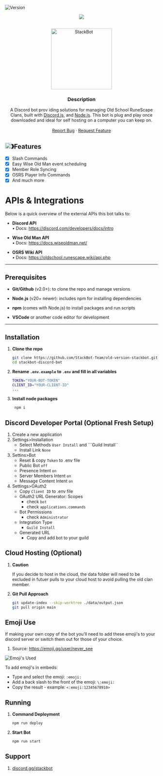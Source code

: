 ![Version](https://img.shields.io/badge/version-v3.0.0-blue)

<center><img src="https://capsule-render.vercel.app/api?type=waving&color=gradient&height=200&section=header&text=StackBot&fontSize=80&fontAlignY=35&animation=twinkling&fontColor=gradient" /></center>

<!-- PROJECT LOGO -->
<br />
<p align="center">
  <a href="http://discord.gg/stackbot">
    <img src="https://i.imgur.com/ngVdVdA.png" alt="StackBot" width="200" height="200">
  </a>

  <h3 align="center">Description</h3>

  <p align="center">
    A Discord bot prov iding solutions for managing Old School RuneScape Clans, built with <a href="https://discord.js.org">Discord.js</a>, and <a href="https://nodejs.org/en">Node.js</a>. This bot is plug and play once downloaded and ideal for self hosting on a computer you can keep on. 
    <br />
    <br />
    <a href="https://github.com/StackBot-Team/old-version-stackbot/issues">Report Bug</a>
    ·
    <a href="https://github.com/StackBot-Team/old-version-stackbot/issues">Request Feature</a>
  </p>
</p>

## <img src="https://cdn.discordapp.com/emojis/852881450667081728.gif" width="20px" height="20px">》Features
- [x] Slash Commands 
- [x] Easy Wise Old Man event scheduling
- [x] Member Role Syncing
- [x] OSRS Player Info Commands
- [x] And much more

# APIs & Integrations

Below is a quick overview of the external APIs this bot talks to:

- **Discord API**   
  • Docs: https://discord.com/developers/docs/intro

- **Wise Old Man API**      
  • Docs: https://docs.wiseoldman.net/

- **OSRS Wiki API**   
  • Docs: https://oldschool.runescape.wiki/api.php

--- 

## Prerequisites

- **Git/Github** (v2.0+): to clone the repo and manage versions

- **Node.js** (v20+ newer): includes npm for installing dependencies

- **npm** (comes with Node.js) to install packages and run scripts

- **VSCode** or another code editor for development 


---

## Installation

1. **Clone the repo**  
   ```bash
   git clone https://github.com/StackBot-Team/old-version-stackbot.git
   cd stackbot-discord-bot

2. **Rename `.env.example` to `.env` and fill in all variables**
   ```bash
   TOKEN="YOUR-BOT-TOKEN"
   CLIENT_ID="YOUR-CLIENT-ID"
   ...

3. **Install node packages**
   ```bash 
    npm i

## Discord Developer Portal (Optional Fresh Setup)
1. Create a new application
2. Settings>Installation 
   * Select Methods ```User Install``` and ```Guild Install``
   * Install Link ```None```
3. Settins>Bot 
   * Reset & copy ```Token``` to .env file
   * Public Bot ```off```
   * Presence Intent ```on```
   * Server Members Intent ```on```
   * Message Content Intent ```on```
4. Settings>OAuth2
   * Copy ```Client ID``` to .env file
   * OAuth2 URL Generator: Scopes 
      * check ```bot```
      * check ```applications.commands```
   * Bot Permissions
      * check ```Administrator```
   * Integration Type
      * ```Guild Install```
   * Generated URL
      * Copy and add bot to your guild

## Cloud Hosting (Optional)
1. **Caution**

   If you decide to host in the cloud, the data folder will need to be excluded in futuer pulls to your cloud host to avoid pulling the old clan member. 

2. **Git Pull Approach**
    ```bash
    git update-index --skip-worktree ./data/output.json
    git pull origin main
   
## Emoji Use
If making your own copy of the bot you'll need to add these emoji's to your discord server or switch them out for those of your choice.
1. Source: https://emoji.gg/user/never_see

![Emoji's Used](https://i.imgur.com/KnME6TB.png)

To add emoji's in embeds: 
* Type and select the emoji: ```:emoji:```
* Add a back slash to the front of the emoji: ```\:emoji:```
* Copy the result - example: ```<:emoji:12345678910>```

## Running

1. **Command Deployment**
    ```bash
    npm run deploy

2. **Start Bot**
    ```bash
    npm run start

## Support
1. [discord.gg/stackbot]()
